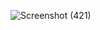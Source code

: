 ![Screenshot (421)](https://github.com/user-attachments/assets/6a759fe2-9179-490a-ab0e-62454b169a6c)

